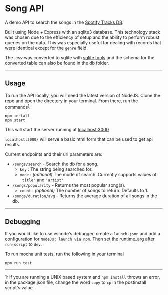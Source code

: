 # Song API

A demo API to search the songs in the [Spotify Tracks DB](https://www.kaggle.com/zaheenhamidani/ultimate-spotify-tracks-db).

Built using Node + Express with an sqlite3 database. This technology stack was chosen due to the efficiency of setup and the ability to perform robust queries on the data. This was especially useful for dealing with records that were identical except for the `genre` field.

The .csv was converted to sqlite with [sqlite tools](https://www.sqlitetutorial.net/download-install-sqlite/) and the schema for the converted table can also be found in the db folder.

---
## Usage

To run the API locally, you will need the latest version of NodeJS. Clone the repo and open the directory in your terminal. From there, run the commands<sup>[1](#footnote1)</sup>:

    npm install
    npm start

This will start the server running at [localhost:3000](localhost:3000)

`localhost:3000/` will serve a basic html form that can be used to get api results.

Current endpoints and their url parameters are:

- `/songs/search` - Search the db for a song.
    - `key` : The string being searched for. 
    - `mode` : _(optional)_ The mode of search. Currently   supports values of `'title'` and `'artist'`
- `/songs/popularity` - Returns the most popular song(s).
    - `count` : _(optional)_ The number of songs to return. Defaults to 1.
- `/songs/duration/avg` - Returns the average duration of all songs in the db.

---

## Debugging

If you would like to use vscode's debugger, create a `launch.json` and add a configuration for `NodeJs: launch via npm`. Then set the runtime_arg after `run-script` to `dev`.

To run mocha unit tests, run the following in your terminal

    npm run test

---
<a name="footnote1">1</a>: If you are running a UNIX based system and `npm install` throws an error, in the package.json file, change the word `copy` to `cp` in the postinstall script's value.